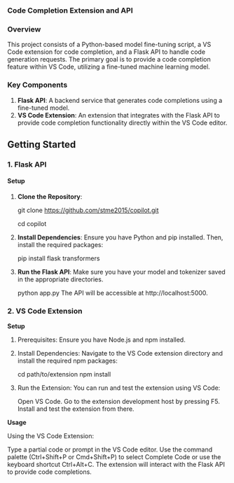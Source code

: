 ### Code Completion Extension and API

### Overview

This project consists of a Python-based model fine-tuning script, a VS Code extension for code completion, and a Flask API to handle code generation requests. The primary goal is to provide a code completion feature within VS Code, utilizing a fine-tuned machine learning model.

### Key Components

1. **Flask API**: A backend service that generates code completions using a fine-tuned model.
2. **VS Code Extension**: An extension that integrates with the Flask API to provide code completion functionality directly within the VS Code editor.

## Getting Started

### 1. Flask API

#### Setup

1. **Clone the Repository**:
   
   git clone https://github.com/stme2015/copilot.git

   cd copilot

3. **Install Dependencies**: Ensure you have Python and pip installed. Then, install the required packages:

      pip install flask transformers

4. **Run the Flask API**: Make sure you have your model and tokenizer saved in the appropriate directories.

     python app.py
     The API will be accessible at http://localhost:5000.

### 2. VS Code Extension

**Setup**

1. Prerequisites: Ensure you have Node.js and npm installed.

2. Install Dependencies: Navigate to the VS Code extension directory and install the required npm packages:

     cd path/to/extension
     npm install

3. Run the Extension: You can run and test the extension using VS Code:

     Open VS Code.
     Go to the extension development host by pressing F5.
     Install and test the extension from there.

**Usage**

Using the VS Code Extension:

   Type a partial code or prompt in the VS Code editor.
   Use the command palette (Ctrl+Shift+P or Cmd+Shift+P) to select Complete Code or use the keyboard shortcut Ctrl+Alt+C.
   The extension will interact with the Flask API to provide code completions.
